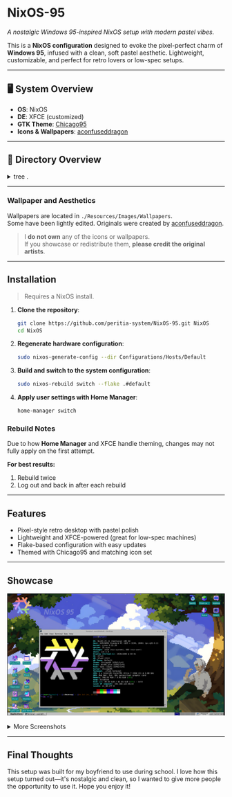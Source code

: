 # NixOS-95

*A nostalgic Windows 95-inspired NixOS setup with modern pastel vibes.*

This is a **NixOS configuration** designed to evoke the pixel-perfect charm of **Windows 95**, infused with a clean, soft pastel aesthetic. Lightweight, customizable, and perfect for retro lovers or low-spec setups.

---

## 🖥️ System Overview

* **OS**: NixOS
* **DE**: XFCE (customized)
* **GTK Theme**: [Chicago95](https://github.com/grassmunk/Chicago95)
* **Icons & Wallpapers**: [aconfuseddragon](https://aconfuseddragon.itch.io/)


---

## 📁 Directory Overview

<details>
<summary>tree .</summary>

```bash
NixOS-95/
├── flake.nix
├── flake.lock
├── Configurations/
│   └── Hosts/
│       └── Default/
│           ├── configuration.nix
│           ├── hardware-configuration.nix
│           ├── user.nix
│           ├── home/
│           │   ├── home.nix
│           │   ├── desktop.nix
│           │   └── user-packages.nix
│           └── variables/
│               ├── system-vars.nix
│               └── user-vars.nix
├── Modules/
│   ├── Applications/
│   ├── Desktops/
│   │   └── XFCE-retro/
│   │       ├── default.nix
│   │       └── Dotfiles/
│   └── System/
├── Ressources/
│   ├── Icons/
│   ├── Images/
│   │   └── Wallpapers/
│   └── Themes/
├── README.md
```

</details>

---

### Wallpaper and Aesthetics

Wallpapers are located in `./Resources/Images/Wallpapers`.  
Some have been lightly edited. Originals were created by [aconfuseddragon](https://aconfuseddragon.itch.io/downloads).  

> I **do not own** any of the icons or wallpapers.  
> If you showcase or redistribute them, **please credit the original artists**.

---

## Installation

> Requires a NixOS install.

1. **Clone the repository**:

   ```bash
   git clone https://github.com/peritia-system/NixOS-95.git NixOS
   cd NixOS
   ```

2. **Regenerate hardware configuration**:

   ```bash
   sudo nixos-generate-config --dir Configurations/Hosts/Default
   ```

3. **Build and switch to the system configuration**:

   ```bash
   sudo nixos-rebuild switch --flake .#default
   ```

4. **Apply user settings with Home Manager**:

   ```bash
   home-manager switch
   ```

### Rebuild Notes

Due to how **Home Manager** and XFCE handle theming, changes may not fully apply on the first attempt.

**For best results:**

1. Rebuild twice
2. Log out and back in after each rebuild

---

## Features

* Pixel-style retro desktop with pastel polish
* Lightweight and XFCE-powered (great for low-spec machines)
* Flake-based configuration with easy updates
* Themed with Chicago95 and matching icon set

---

## Showcase


![Image1](./Ressources/Showcase/vm.png)

<details>
<summary>More Screenshots</summary>

![Image2](./Ressources/Showcase/nyx.png)
![Image3](./Ressources/Showcase/nixos-ms-surface.png)
![Image4](./Ressources/Showcase/Games.png)

</details>


---

## Final Thoughts

This setup was built for my boyfriend to use during school.
I love how this setup turned out—it's nostalgic and clean, so I wanted to give more people the opportunity to use it.
Hope you enjoy it!
